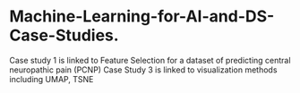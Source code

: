 # Machine-Learning-for-AI-and-DS-Case-Studies.
Case study 1 is linked to Feature Selection for a dataset of predicting central neuropathic pain (PCNP)
Case Study 3 is linked to visualization methods including UMAP, TSNE
